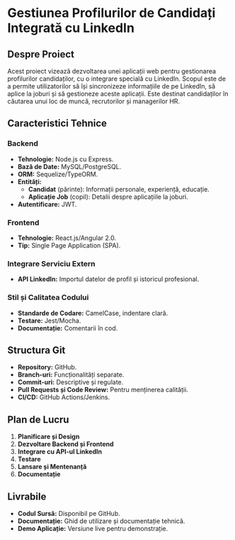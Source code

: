 # Gestiunea Profilurilor de Candidați Integrată cu LinkedIn

## Despre Proiect

Acest proiect vizează dezvoltarea unei aplicații web pentru gestionarea profilurilor candidaților, cu o integrare specială cu LinkedIn. Scopul este de a permite utilizatorilor să își sincronizeze informațiile de pe LinkedIn, să aplice la joburi și să gestioneze aceste aplicații. Este destinat candidaților în căutarea unui loc de muncă, recrutorilor și managerilor HR.

## Caracteristici Tehnice

### Backend

- **Tehnologie:** Node.js cu Express.
- **Bază de Date:** MySQL/PostgreSQL.
- **ORM:** Sequelize/TypeORM.
- **Entități:**
  - **Candidat** (părinte): Informații personale, experiență, educație.
  - **Aplicație Job** (copil): Detalii despre aplicațiile la joburi.
- **Autentificare:** JWT.

### Frontend

- **Tehnologie:** React.js/Angular 2.0.
- **Tip:** Single Page Application (SPA).

### Integrare Serviciu Extern

- **API LinkedIn:** Importul datelor de profil și istoricul profesional.

### Stil și Calitatea Codului

- **Standarde de Codare:** CamelCase, indentare clară.
- **Testare:** Jest/Mocha.
- **Documentație:** Comentarii în cod.

## Structura Git

- **Repository:** GitHub.
- **Branch-uri:** Funcționalități separate.
- **Commit-uri:** Descriptive și regulate.
- **Pull Requests și Code Review:** Pentru menținerea calității.
- **CI/CD:** GitHub Actions/Jenkins.

## Plan de Lucru

1. **Planificare și Design**
2. **Dezvoltare Backend și Frontend**
3. **Integrare cu API-ul LinkedIn**
4. **Testare**
5. **Lansare și Mentenanță**
6. **Documentație**

## Livrabile

- **Codul Sursă:** Disponibil pe GitHub.
- **Documentație:** Ghid de utilizare și documentație tehnică.
- **Demo Aplicație:** Versiune live pentru demonstrație.
